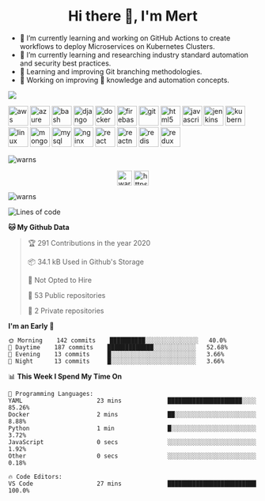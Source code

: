 <h1 align="center">Hi there 👋, I'm Mert</h1>


- 🔭 I’m currently learning and working on GitHub Actions to create workflows to deploy Microservices on Kubernetes Clusters.
- 🌱 I’m currently learning and researching industry standard automation and security best practices. 
- 💬 Learning and improving Git branching methodologies.
- 🔨 Working on improving 🐍 knowledge and automation concepts. 

![](https://snipboard.io/y0gv3a.jpg)

<p align="left"><img src="https://devicons.github.io/devicon/devicon.git/icons/amazonwebservices/amazonwebservices-original-wordmark.svg" alt="aws" width="40" height="40"/> <img src="https://www.vectorlogo.zone/logos/microsoft_azure/microsoft_azure-icon.svg" alt="azure" width="40" height="40"/> <img src="https://www.vectorlogo.zone/logos/gnu_bash/gnu_bash-icon.svg" alt="bash" width="40" height="40"/> <img src="https://devicons.github.io/devicon/devicon.git/icons/django/django-original.svg" alt="django" width="40" height="40"/> <img src="https://devicons.github.io/devicon/devicon.git/icons/docker/docker-original-wordmark.svg" alt="docker" width="40" height="40"/> <img src="https://www.vectorlogo.zone/logos/firebase/firebase-icon.svg" alt="firebase" width="40" height="40"/> <img src="https://www.vectorlogo.zone/logos/git-scm/git-scm-icon.svg" alt="git" width="40" height="40"/> <img src="https://devicons.github.io/devicon/devicon.git/icons/html5/html5-original-wordmark.svg" alt="html5" width="40" height="40"/> <img src="https://devicons.github.io/devicon/devicon.git/icons/javascript/javascript-original.svg" alt="javascript" width="40" height="40"/> <img src="https://www.vectorlogo.zone/logos/jenkins/jenkins-icon.svg" alt="jenkins" width="40" height="40"/> <img src="https://www.vectorlogo.zone/logos/kubernetes/kubernetes-icon.svg" alt="kubernetes" width="40" height="40"/> <img src="https://devicons.github.io/devicon/devicon.git/icons/linux/linux-original.svg" alt="linux" width="40" height="40"/> <img src="https://devicons.github.io/devicon/devicon.git/icons/mongodb/mongodb-original-wordmark.svg" alt="mongodb" width="40" height="40"/> <img src="https://devicons.github.io/devicon/devicon.git/icons/mysql/mysql-original-wordmark.svg" alt="mysql" width="40" height="40"/> <img src="https://devicons.github.io/devicon/devicon.git/icons/nginx/nginx-original.svg" alt="nginx" width="40" height="40"/> <img src="https://devicons.github.io/devicon/devicon.git/icons/react/react-original-wordmark.svg" alt="react" width="40" height="40"/> <img src="https://reactnative.dev/img/header_logo.svg" alt="reactnative" width="40" height="40"/> <img src="https://devicons.github.io/devicon/devicon.git/icons/redis/redis-original-wordmark.svg" alt="redis" width="40" height="40"/> <img src="https://devicons.github.io/devicon/devicon.git/icons/redux/redux-original.svg" alt="redux" width="40" height="40"/></p><p><img align="center" src="https://github-readme-stats.vercel.app/api/top-langs/?username=warns&layout=compact&hide=html" alt="warns" /></p>

<p align="center">
<a href="https://dev.to/warns" target="blank"><img align="center" src="https://cdn.jsdelivr.net/npm/simple-icons@3.0.1/icons/dev-dot-to.svg" alt="warns" height="30" width="30" /></a>
<a href="https://linkedin.com/in/https://www.linkedin.com/in/mert-alnuaimi-8885b1a4" target="blank"><img align="center" src="https://cdn.jsdelivr.net/npm/simple-icons@3.0.1/icons/linkedin.svg" alt="https://www.linkedin.com/in/mert-alnuaimi-8885b1a4" height="30" width="30" /></a>
</p>

<p align="left"> <img src="https://komarev.com/ghpvc/?username=warns" alt="warns" /> </p>

<!-- ### Hi there! I'm Mert  👋

- 🔭 I’m currently learning and working on GitHub Action to create workflows to deploy Microservices on Kubernetes Clusters.
- 🌱 I’m currently learning and researching industry standard automation and security best practices. 
- 💬 Learning and improving Git branching methodologies.
- 🔨 Working on improving 🐍 knowledge and automation concepts. 

![](https://snipboard.io/y0gv3a.jpg)
![Warns's github stats](https://github-readme-stats.vercel.app/api?username=warns&count_private=true&show_icons=true&theme=tokyonight&title_color=2421d4&icon_color=d30cb8&bg_color=091833&hide=stars)
-->
<!--START_SECTION:waka-->
![Lines of code](https://img.shields.io/badge/From%20Hello%20World%20I%27ve%20Written-224139%20Lines%20of%20code-blue)

**🐱 My Github Data** 

> 🏆 291 Contributions in the year 2020
 > 
> 📦 34.1 kB Used in Github's Storage 
 > 
> 🚫 Not Opted to Hire
 > 
> 📜 53 Public repositories
 > 
> 🔑 2 Private repositories 

**I'm an Early 🐤** 

```text
🌞 Morning    142 commits    ██████████░░░░░░░░░░░░░░░   40.0% 
🌆 Daytime    187 commits    █████████████░░░░░░░░░░░░   52.68% 
🌃 Evening    13 commits     █░░░░░░░░░░░░░░░░░░░░░░░░   3.66% 
🌙 Night      13 commits     █░░░░░░░░░░░░░░░░░░░░░░░░   3.66%

```


📊 **This Week I Spend My Time On** 

```text
💬 Programming Languages: 
YAML                     23 mins             █████████████████████░░░░   85.26% 
Docker                   2 mins              ██░░░░░░░░░░░░░░░░░░░░░░░   8.88% 
Python                   1 min               █░░░░░░░░░░░░░░░░░░░░░░░░   3.72% 
JavaScript               0 secs              ░░░░░░░░░░░░░░░░░░░░░░░░░   1.92% 
Other                    0 secs              ░░░░░░░░░░░░░░░░░░░░░░░░░   0.18%

🔥 Code Editors: 
VS Code                  27 mins             █████████████████████████   100.0%

```


<!--END_SECTION:waka-->

<!--
**Warns/warns** is a ✨ _special_ ✨ repository because its `README.md` (this file) appears on your GitHub profile.

Here are some ideas to get you started:

- 👯 I’m looking to collaborate on ...
- 🤔 I’m looking for help with ...
- 💬 Ask me about ...
- 📫 How to reach me: ...
- 😄 Pronouns: ...
- ⚡ Fun fact: ...
-->
